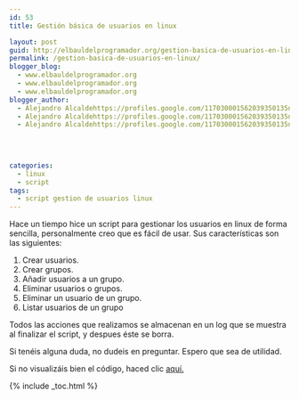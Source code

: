 ```yaml
---
id: 53
title: Gestión básica de usuarios en linux

layout: post
guid: http://elbauldelprogramador.org/gestion-basica-de-usuarios-en-linux/
permalink: /gestion-basica-de-usuarios-en-linux/
blogger_blog:
  - www.elbauldelprogramador.org
  - www.elbauldelprogramador.org
  - www.elbauldelprogramador.org
blogger_author:
  - Alejandro Alcaldehttps://profiles.google.com/117030001562039350135noreply@blogger.com
  - Alejandro Alcaldehttps://profiles.google.com/117030001562039350135noreply@blogger.com
  - Alejandro Alcaldehttps://profiles.google.com/117030001562039350135noreply@blogger.com

  
  
  
categories:
  - linux
  - script
tags:
  - script gestion de usuarios linux
---
```

Hace un tiempo hice un script para gestionar los usuarios en linux de forma sencilla, personalmente creo que es fácil de usar. Sus características son las siguientes:

  1. Crear usuarios.
  2. Crear grupos.
  3. Añadir usuarios a un grupo.
  4. Eliminar usuarios o grupos.
  5. Eliminar un usuario de un grupo.
  6. Listar usuarios de un grupo

  
<!--ad-->

Todos las acciones que realizamos se almacenan en un log que se muestra al finalizar el script, y despues éste se borra.

Si tenéis alguna duda, no dudeis en preguntar. Espero que sea de utilidad.

Si no visualizáis bien el código, haced clic [aquí.][1]





 [1]: http://pastebin.com/2UbqU3Yk

{% include _toc.html %}
